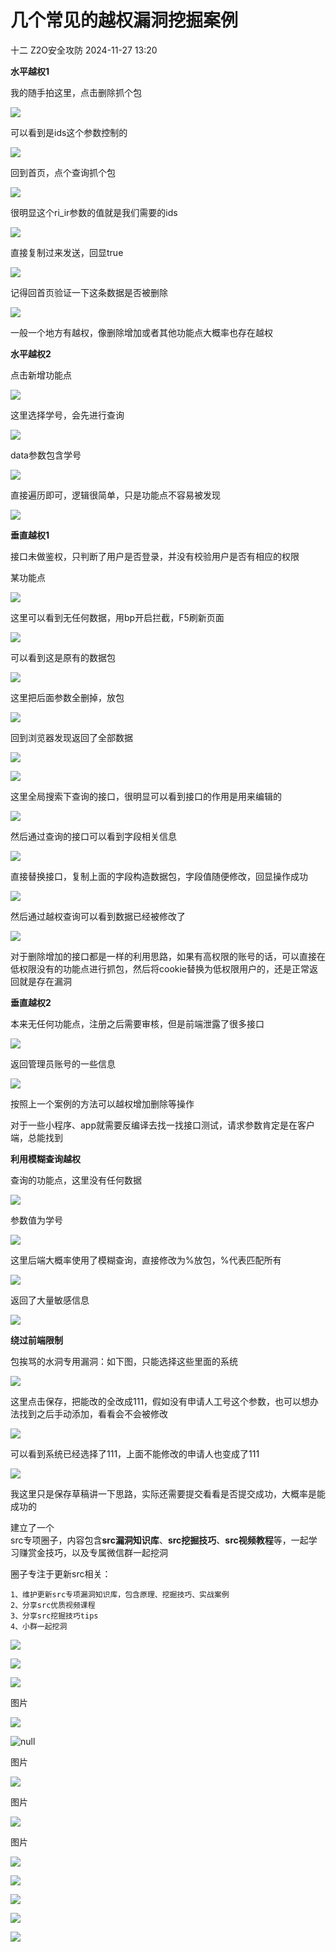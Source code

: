 #  几个常见的越权漏洞挖掘案例   
十二  Z2O安全攻防   2024-11-27 13:20  
  
**水平越权1**  
  
我的随手拍这里，点击删除抓个包  
  
![](https://mmbiz.qpic.cn/sz_mmbiz_png/CgXd9Hbb64lsaSrqx3P9WxWITGLVftkERSQfLXamnUMsXKztzicnhQ2Fj3ecxBOvqicv21TU2x1gJUHQfwRmic9cg/640?wx_fmt=png&from=appmsg "")  
  
可以看到是ids这个参数控制的  
  
![](https://mmbiz.qpic.cn/sz_mmbiz_png/CgXd9Hbb64lsaSrqx3P9WxWITGLVftkExx2pw2OGIP1e9LI7kgD6icq3jAPBYZyoSVf5ug5K0tHH2dgN3f7iaw2g/640?wx_fmt=png&from=appmsg "")  
  
回到首页，点个查询抓个包  
  
![](https://mmbiz.qpic.cn/sz_mmbiz_png/CgXd9Hbb64lsaSrqx3P9WxWITGLVftkEZLJcTtoqHPvyeqfm08hQSS9B3ffkgUGcFq3mMopz5p4wQphKsPeK9Q/640?wx_fmt=png&from=appmsg "")  
  
很明显这个ri_ir参数的值就是我们需要的ids  
  
![](https://mmbiz.qpic.cn/sz_mmbiz_png/CgXd9Hbb64lsaSrqx3P9WxWITGLVftkEKghDk0fia3RzHCWgLwJNxxEopFv66SbdaCxY4XYtr02RBFd89326oxA/640?wx_fmt=png&from=appmsg "")  
  
直接复制过来发送，回显true  
  
![](https://mmbiz.qpic.cn/sz_mmbiz_png/CgXd9Hbb64lsaSrqx3P9WxWITGLVftkEvQYFibDUnZTe3PvUvl3dicZNdu4ojahhjLU71wPlcZ71ic8KiamkpY7l6Q/640?wx_fmt=png&from=appmsg "")  
  
记得回首页验证一下这条数据是否被删除  
  
![](https://mmbiz.qpic.cn/sz_mmbiz_png/CgXd9Hbb64lsaSrqx3P9WxWITGLVftkERoOJPuzW6unaiceFg6pY1daLxVOlaSgOQCVu39XQBKR29an56ye1uRA/640?wx_fmt=png&from=appmsg "")  
  
一般一个地方有越权，像删除增加或者其他功能点大概率也存在越权  
  
**水平越权2**  
  
点击新增功能点  
  
![](https://mmbiz.qpic.cn/sz_mmbiz_png/CgXd9Hbb64mG9JyKbBbApicF4YaUicMns0PeMUEGh7ALOntib40r5nEd3b1KC7Aic7xcCotdts7yAkpmmnhl6GlPuA/640?wx_fmt=png&from=appmsg "")  
  
这里选择学号，会先进行查询  
  
![](https://mmbiz.qpic.cn/sz_mmbiz_png/CgXd9Hbb64mG9JyKbBbApicF4YaUicMns0LGb0Q6TRRN1A1MkZodbxkz54dGOlhZ9DaDABggbWKIDupFXf6H5qiag/640?wx_fmt=png&from=appmsg "")  
  
data参数包含学号  
  
![](https://mmbiz.qpic.cn/sz_mmbiz_png/CgXd9Hbb64mG9JyKbBbApicF4YaUicMns0O3po2069gtcDDWnLFyf1jYPu2HiajzQf8oiaIk0Lh6E237zPYt1KicVibw/640?wx_fmt=png&from=appmsg "")  
  
直接遍历即可，逻辑很简单，只是功能点不容易被发现  
  
![](https://mmbiz.qpic.cn/sz_mmbiz_png/CgXd9Hbb64mG9JyKbBbApicF4YaUicMns0ibYVms3WUbsYnEY2tzMIRMmfwF318Zch0kutrCjFdoZVz1YXBzsO9IA/640?wx_fmt=png&from=appmsg "")  
  
**垂直越权1**  
  
接口未做鉴权，只判断了用户是否登录，并没有校验用户是否有相应的权限  
  
某功能点  
  
![](https://mmbiz.qpic.cn/sz_mmbiz_png/CgXd9Hbb64kU8oka4Rw3iaUq59MrpLykN56DpRmMicuNcT4L6lOJaGIBY1JcOTJoSzG8vaGcjnQ8U4Xt0jB1fMXw/640?wx_fmt=png&from=appmsg "")  
  
这里可以看到无任何数据，用bp开启拦截，F5刷新页面  
  
![](https://mmbiz.qpic.cn/sz_mmbiz_png/CgXd9Hbb64kU8oka4Rw3iaUq59MrpLykNyvbnRSt9VekwEoJhIqnx2u2vKczN6VKMKeEaxiafpibupibJAUpJeGHkQ/640?wx_fmt=png&from=appmsg "")  
  
可以看到这是原有的数据包  
  
![](https://mmbiz.qpic.cn/sz_mmbiz_png/CgXd9Hbb64kU8oka4Rw3iaUq59MrpLykN3Mph7IxtSnmItN0m4Mfjss3xGlbdzmrZljFuiaSZGjdTALfic7sDYMKg/640?wx_fmt=png&from=appmsg "")  
  
这里把后面参数全删掉，放包  
  
![](https://mmbiz.qpic.cn/sz_mmbiz_png/CgXd9Hbb64kU8oka4Rw3iaUq59MrpLykNxJlaecvFlPTO5jRh4K2Z2ftYHlJHQMZstVqSXGaswHL2elkyIs5PtQ/640?wx_fmt=png&from=appmsg "")  
  
回到浏览器发现返回了全部数据  
  
![](https://mmbiz.qpic.cn/sz_mmbiz_png/CgXd9Hbb64kU8oka4Rw3iaUq59MrpLykNxdBlRPGcpFLSUG6Yd9Np09NmzxERsgkoOJUcZzibEBBU5Zr8WBIGiacA/640?wx_fmt=png&from=appmsg "")  
  
![](https://mmbiz.qpic.cn/sz_mmbiz_png/CgXd9Hbb64kU8oka4Rw3iaUq59MrpLykN0YjJSZibmXquVDOJqggMOw2Go0wumr9REWjk8iaTasVFL1IH72fbXONA/640?wx_fmt=png&from=appmsg "")  
  
这里全局搜索下查询的接口，很明显可以看到接口的作用是用来编辑的  
  
![](https://mmbiz.qpic.cn/sz_mmbiz_png/CgXd9Hbb64kU8oka4Rw3iaUq59MrpLykNqj6JRXPxCiamU0sa9et6oC5iaicfwgteJtOPPOibBqo8ORIbX5uF1pxokw/640?wx_fmt=png&from=appmsg "")  
  
然后通过查询的接口可以看到字段相关信息  
  
![](https://mmbiz.qpic.cn/sz_mmbiz_png/CgXd9Hbb64kU8oka4Rw3iaUq59MrpLykNRpZH5zKyylibpmibt9de01eNPKYCvGUrJh2BZq9nvadBLYemib1JnIQ4Q/640?wx_fmt=png&from=appmsg "")  
  
直接替换接口，复制上面的字段构造数据包，字段值随便修改，回显操作成功  
  
![](https://mmbiz.qpic.cn/sz_mmbiz_png/CgXd9Hbb64kU8oka4Rw3iaUq59MrpLykNprR4Y2GI0GoSUQ2Psw62Xs9XZYjwVVbhkzrcwLicGGsYMbbWTZtoPfA/640?wx_fmt=png&from=appmsg "")  
  
然后通过越权查询可以看到数据已经被修改了  
  
![](https://mmbiz.qpic.cn/sz_mmbiz_png/CgXd9Hbb64kU8oka4Rw3iaUq59MrpLykNFXkahFQAF2Dvia68HNQGkJmeyD59HSeqRKsqyBDKEhBKZIHLBxwWMvw/640?wx_fmt=png&from=appmsg "")  
  
对于删除增加的接口都是一样的利用思路，如果有高权限的账号的话，可以直接在低权限没有的功能点进行抓包，然后将cookie替换为低权限用户的，还是正常返回就是存在漏洞  
  
**垂直越权2**  
  
本来无任何功能点，注册之后需要审核，但是前端泄露了很多接口  
  
![](https://mmbiz.qpic.cn/sz_mmbiz_png/CgXd9Hbb64mG9JyKbBbApicF4YaUicMns0ZkIpy7kkXd47kYKKZLkYR5ibWSnkR1F3QlDlicic4Prnshic4SjzEdfETg/640?wx_fmt=png&from=appmsg "")  
  
  
返回管理员账号的一些信息  
  
![](https://mmbiz.qpic.cn/sz_mmbiz_png/CgXd9Hbb64mG9JyKbBbApicF4YaUicMns0cup2dXSibxiaKFO1sKatH02No1ENnyqyeqHmiasOLYoUNEhMqayJjo0FA/640?wx_fmt=png&from=appmsg "")  
  
  
按照上一个案例的方法可以越权增加删除等操作  
  
对于一些小程序、app就需要反编译去找一找接口测试，请求参数肯定是在客户端，总能找到  
  
  
**利用模糊查询越权**  
  
查询的功能点，这里没有任何数据  
  
![](https://mmbiz.qpic.cn/sz_mmbiz_png/CgXd9Hbb64mG9JyKbBbApicF4YaUicMns0vWk17ecoTiaSskFLUW63udibR7S4Gd8WTclSiakecCUVAquLQ9nb6kLoQ/640?wx_fmt=png&from=appmsg "")  
  
参数值为学号  
  
![](https://mmbiz.qpic.cn/sz_mmbiz_png/CgXd9Hbb64mG9JyKbBbApicF4YaUicMns0VPP7AboDOnajVUtFLdQVpCXS7lLoS8Yq43xKyYzA0vRp14RJ787MAw/640?wx_fmt=png&from=appmsg "")  
  
这里后端大概率使用了模糊查询，直接修改为%放包，%代表匹配所有  
  
![](https://mmbiz.qpic.cn/sz_mmbiz_png/CgXd9Hbb64mG9JyKbBbApicF4YaUicMns0IlNmyT66V1IZibUPGhjBwzZ3t2MFyy3N0U3RdeLnxbjD3mvl36VJeTg/640?wx_fmt=png&from=appmsg "")  
  
返回了大量敏感信息  
  
![](https://mmbiz.qpic.cn/sz_mmbiz_png/CgXd9Hbb64mG9JyKbBbApicF4YaUicMns0TaCnYtIXmvzwYESZqFKJOkZ5AU4MpDdzsic6Y2yBsJHQtqiak7oibibS2Q/640?wx_fmt=png&from=appmsg "")  
  
**绕过前端限制**  
  
包挨骂的水洞专用漏洞：如下图，只能选择这些里面的系统  
  
![](https://mmbiz.qpic.cn/sz_mmbiz_png/CgXd9Hbb64mG9JyKbBbApicF4YaUicMns0CNibsTaRS5KlIDsE5fKS5QmdyYiboWLROeibZMsdjKhKeMV1efeKqhd8Q/640?wx_fmt=png&from=appmsg "")  
  
这里点击保存，把能改的全改成111，假如没有申请人工号这个参数，也可以想办法找到之后手动添加，看看会不会被修改  
  
![](https://mmbiz.qpic.cn/sz_mmbiz_png/CgXd9Hbb64mG9JyKbBbApicF4YaUicMns0dk3xvbSb730oXZlicibmzM3iaoEibFWsERWG67x3iaB5TM9CJenicqhMkYqQ/640?wx_fmt=png&from=appmsg "")  
  
可以看到系统已经选择了111，上面不能修改的申请人也变成了111  
  
![](https://mmbiz.qpic.cn/sz_mmbiz_png/CgXd9Hbb64mG9JyKbBbApicF4YaUicMns0l1y98hA7bILr2TbkDAwaiaRVNiahiaJA2KkeRoX3EASFYuyasddkp9SFw/640?wx_fmt=png&from=appmsg "")  
  
我这里只是保存草稿讲一下思路，实际还需要提交看看是否提交成功，大概率是能成功的  
  
建立了一个  
src专项圈子，内容包含**src漏洞知识库**、**src挖掘技巧**、**src视频教程**等，一起学习赚赏金技巧，以及专属微信群一起挖洞  
  
圈子专注于更新src相关：  
  
```
1、维护更新src专项漏洞知识库，包含原理、挖掘技巧、实战案例
2、分享src优质视频课程
3、分享src挖掘技巧tips
4、小群一起挖洞
```  
  
  
![](https://mmbiz.qpic.cn/sz_mmbiz_png/h8P1KUHOKuY813zmiaXibeTuHFXd8WtJAOABrvjQvw6cnCXlwS05xyzHjx9JgU7j83aReoqqUbdpiaMX2HeudxqYg/640?wx_fmt=other&from=appmsg&tp=webp&wxfrom=5&wx_lazy=1&wx_co=1 "")  
  
![](https://mmbiz.qpic.cn/sz_mmbiz_png/h8P1KUHOKuY813zmiaXibeTuHFXd8WtJAOXg868PqXyjsACp9LhuEeyfB2kTZVOt5Pz48txg7ueRUvDdeefTNKdg/640?wx_fmt=other&from=appmsg&tp=webp&wxfrom=5&wx_lazy=1&wx_co=1 "")  
  
  
![](https://mmbiz.qpic.cn/sz_mmbiz_jpg/h8P1KUHOKuYgNUapJqQxicbYTJoohoBK32iat5p76xlsgd6bdhZsdAgtNzPEv9CEOh96qgHK3ibHHBa4kRibjQeuibw/640?wx_fmt=other&tp=webp&wxfrom=5&wx_lazy=1&wx_co=1 "")  
  
图片  
  
![](https://mmbiz.qpic.cn/sz_mmbiz_png/h8P1KUHOKuYrUoo5XZpxN9Inq87ic71D6aUeMdaWrKXgYYia2On8nMA7bqWDySa8odAq1a0kkp3WFgf0Zp0Eut0A/640?wx_fmt=other&from=appmsg&tp=webp&wxfrom=5&wx_lazy=1&wx_co=1 "")  
  
  
![](https://mmbiz.qpic.cn/sz_mmbiz_jpg/h8P1KUHOKuZDDDv3NsbJDuSicLzBbwVDCPFgbmiaJ4ibf4LRgafQDdYodOgakdpbU1H6XfFQCL81VTudGBv2WniaDA/640?wx_fmt=other&from=appmsg&wxfrom=5&wx_lazy=1&wx_co=1&tp=webp "null")  
  
图片  
  
![](https://mmbiz.qpic.cn/sz_mmbiz_png/h8P1KUHOKub5zKpgA0HmT6klBJg9IugIx3z6YtXqmOkmp18nLD3bpyy8w4daHlAWQn4HiauibfBAk0mrh2qNlY8A/640?wx_fmt=other&from=appmsg&wxfrom=5&wx_lazy=1&wx_co=1&tp=webp "")  
  
  
图片  
  
![](https://mmbiz.qpic.cn/sz_mmbiz_png/h8P1KUHOKub5zKpgA0HmT6klBJg9IugI5tZcaxhZn1icWvbgupXzkwybR5pCzxge4SKxSM5z4s9kwOmvuI3cIkQ/640?wx_fmt=other&from=appmsg&wxfrom=5&wx_lazy=1&wx_co=1&tp=webp "")  
  
图片  
  
  
![](https://mmbiz.qpic.cn/sz_mmbiz_png/h8P1KUHOKuY813zmiaXibeTuHFXd8WtJAOHgjJxnq1ibibJgVUx3LwCjZj62vygx8w6rxia1icmIWiax2YlP6S6LmlmlQ/640?wx_fmt=other&from=appmsg&tp=webp&wxfrom=5&wx_lazy=1&wx_co=1 "")  
  
![](https://mmbiz.qpic.cn/sz_mmbiz_png/h8P1KUHOKuY813zmiaXibeTuHFXd8WtJAOApVm8H605qOibxia5DqPHfbWD6lmcweDjGv4DLl45waD068ugw2Iv2vg/640?wx_fmt=other&from=appmsg&tp=webp&wxfrom=5&wx_lazy=1&wx_co=1 "")  
  
![](https://mmbiz.qpic.cn/sz_mmbiz_png/h8P1KUHOKuY813zmiaXibeTuHFXd8WtJAOwldaSATYOh1WQpk1qz15rLxehOAn4aK7tdbSyNEuHDZpIISCtl6Q8w/640?wx_fmt=other&from=appmsg&tp=webp&wxfrom=5&wx_lazy=1&wx_co=1 "")  
  
![](https://mmbiz.qpic.cn/sz_mmbiz_png/h8P1KUHOKub5zKpgA0HmT6klBJg9IugIstia27YLJFBtC5icJO6gHLLgzRDqib6upI3BsVFfLL02w6Q8jIRRp0NJA/640?wx_fmt=other&from=appmsg&wxfrom=5&wx_lazy=1&wx_co=1&tp=webp "")  
  
![](https://mmbiz.qpic.cn/sz_mmbiz_png/h8P1KUHOKuYrUoo5XZpxN9Inq87ic71D6JWUFIwPbP7Au1PYLXTplb3bbFZFlaYDtXXTqPdzOO6iaFz8F7r8WUPw/640?wx_fmt=other&from=appmsg&tp=webp&wxfrom=5&wx_lazy=1&wx_co=1 "")  
  
  
